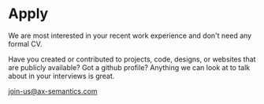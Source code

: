 # Apply

We are most interested in your recent work experience and don't need any formal CV.

Have you created or contributed to projects, code, designs, or websites that are publicly available? Got a github profile? Anything we can look at to talk about in your interviews is great.

join-us@ax-semantics.com
